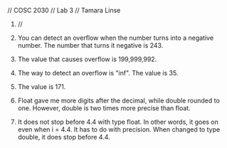 // COSC 2030
// Lab 3
// Tamara Linse

1. //

2. You can detect an overflow when the number turns into a negative number. The number that turns it negative is 243.

3. The value that causes overflow is 199,999,992.

4. The way to detect an overflow is "inf". The value is 35.

5. The value is 171.

6. Float gave me more digits after the decimal, while double rounded to one.  However, double is two times more 
precise than float.  

7.  It does not stop before 4.4 with type float. In other words, it goes on even when i = 4.4.  It has to do with 
precision.  When changed to type double, it does stop before 4.4.